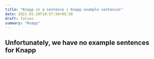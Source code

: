 ```yaml
---
title: "Knapp in a sentence | Knapp example sentences"
date: 2021-01-20T19:57:50+05:30
draft: falses
summary: "Knapp"
---
```

## Unfortunately, we have no example sentences for Knapp                 
